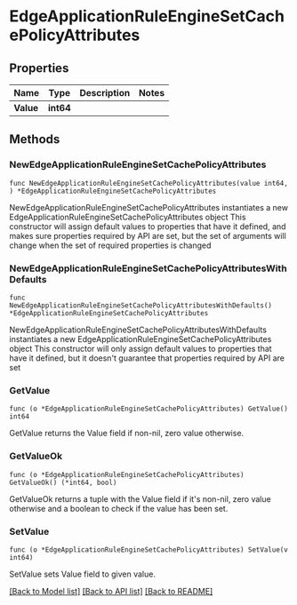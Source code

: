 # EdgeApplicationRuleEngineSetCachePolicyAttributes

## Properties

Name | Type | Description | Notes
------------ | ------------- | ------------- | -------------
**Value** | **int64** |  | 

## Methods

### NewEdgeApplicationRuleEngineSetCachePolicyAttributes

`func NewEdgeApplicationRuleEngineSetCachePolicyAttributes(value int64, ) *EdgeApplicationRuleEngineSetCachePolicyAttributes`

NewEdgeApplicationRuleEngineSetCachePolicyAttributes instantiates a new EdgeApplicationRuleEngineSetCachePolicyAttributes object
This constructor will assign default values to properties that have it defined,
and makes sure properties required by API are set, but the set of arguments
will change when the set of required properties is changed

### NewEdgeApplicationRuleEngineSetCachePolicyAttributesWithDefaults

`func NewEdgeApplicationRuleEngineSetCachePolicyAttributesWithDefaults() *EdgeApplicationRuleEngineSetCachePolicyAttributes`

NewEdgeApplicationRuleEngineSetCachePolicyAttributesWithDefaults instantiates a new EdgeApplicationRuleEngineSetCachePolicyAttributes object
This constructor will only assign default values to properties that have it defined,
but it doesn't guarantee that properties required by API are set

### GetValue

`func (o *EdgeApplicationRuleEngineSetCachePolicyAttributes) GetValue() int64`

GetValue returns the Value field if non-nil, zero value otherwise.

### GetValueOk

`func (o *EdgeApplicationRuleEngineSetCachePolicyAttributes) GetValueOk() (*int64, bool)`

GetValueOk returns a tuple with the Value field if it's non-nil, zero value otherwise
and a boolean to check if the value has been set.

### SetValue

`func (o *EdgeApplicationRuleEngineSetCachePolicyAttributes) SetValue(v int64)`

SetValue sets Value field to given value.



[[Back to Model list]](../README.md#documentation-for-models) [[Back to API list]](../README.md#documentation-for-api-endpoints) [[Back to README]](../README.md)


